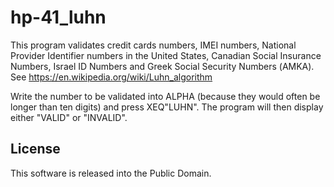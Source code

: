 # hp-41_luhn

This program validates credit cards numbers, IMEI numbers, National Provider Identifier numbers in the United States, Canadian Social Insurance Numbers, Israel ID Numbers and Greek Social Security Numbers (ΑΜΚΑ). See https://en.wikipedia.org/wiki/Luhn_algorithm

Write the number to be validated into ALPHA (because they would often be longer than ten digits) and press XEQ"LUHN". The program will then display either "VALID" or "INVALID".

## License
This software is released into the Public Domain.
